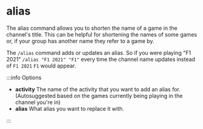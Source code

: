 # alias

The alias command allows you to shorten the name of a game in the channel's title. This can be helpful for shortening the names of some games or, if your group has another name they refer to a game by.

The `/alias` command adds or updates an alias. So if you were playing "F1 2021" `/alias "F1 2021" "F1"` every time the channel name updates instead of `F1 2021` `F1` would appear.

:::info Options

- **activity** The name of the activity that you want to add an alias for. (Autosuggested based on the games currently being playing in the channel you're in)
- **alias** What alias you want to replace it with.

:::
